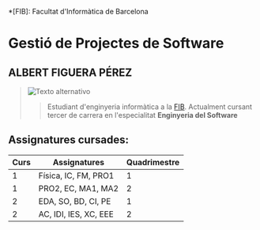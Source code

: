 *[FIB]: Facultat d'Informàtica de Barcelona

Gestió de Projectes de Software
===

ALBERT FIGUERA PÉREZ
---
> ![Texto alternativo](https://pbs.twimg.com/profile_images/762312279069110272/RBoTHbT9_400x400.jpg)
> > Estudiant d'enginyeria informàtica a la [FIB](https://www.fib.upc.edu/ "FibUpc").
Actualment cursant tercer de carrera en l'especialitat __Enginyeria del Software__

Assignatures cursades:
-

Curs| Assignatures | Quadrimestre
--- | --- | ---
1 | Física, IC, FM, PRO1 | 1
1 | PRO2, EC, MA1, MA2 | 2
2 | EDA, SO, BD, CI, PE | 1
2 | AC, IDI, IES, XC, EEE | 2


